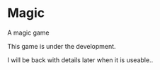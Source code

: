 Magic
=====

A magic game

This game is under the development.

I will be back with details later when it is useable..
